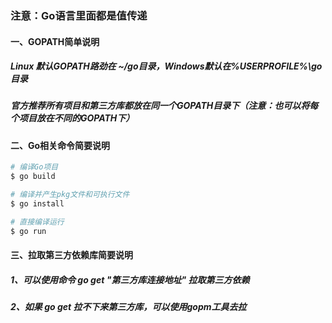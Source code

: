 ### 注意：Go语言里面都是值传递
#### 一、GOPATH简单说明
##### Linux 默认GOPATH路劲在 ~/go目录，Windows默认在%USERPROFILE%\go目录
##### 官方推荐所有项目和第三方库都放在同一个GOPATH目录下（注意：也可以将每个项目放在不同的GOPATH下）

#### 二、Go相关命令简要说明
```bash
# 编译Go项目
$ go build

# 编译并产生pkg文件和可执行文件
$ go install

# 直接编译运行
$ go run
```

#### 三、拉取第三方依赖库简要说明
##### 1、可以使用命令 go get "第三方库连接地址" 拉取第三方依赖
##### 2、如果 go get 拉不下来第三方库，可以使用gopm工具去拉